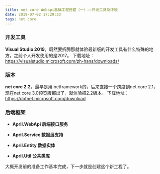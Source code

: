 ```yaml
---
title: net core Webapi基础工程搭建（一）——开发工具及环境
date: 2019-07-02 17:29:33
tags: net core
---
```


### 开发工具
**Visual Studio 2019**，既然要折腾那就体验最新版的开发工具有什么特殊的地方，之前个人开发使用的是2017。
下载地址：https://visualstudio.microsoft.com/zh-hans/downloads/

### 版本
**net core 2.2**，最早是用.netframework的，后来直接一个跨度到net core 2.1，现在net core 3.0预览版都出了，就体验把2.2版本。
下载地址：https://dotnet.microsoft.com/download

### 后端框架

- **April.WebApi 后端接口服务** 

- **April.Service 数据层支持**

-  **April.Entity 数据实体**

-  **April.Util 公共类库**

大概开发前的准备工作基本完成，下一步就是创建这个新工程了。